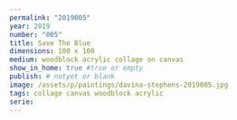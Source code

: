 ```yaml
---
permalink: "2019005"
year: 2019
number: "005"
title: Save The Blue
dimensions: 100 x 100
medium: woodblock acrylic collage on canvas
show_in_home: true #true or empty
publish: # notyet or blank
image: /assets/p/paintings/davina-stephens-2019005.jpg
tags: collage canvas woodblock acrylic
serie:
---
```

